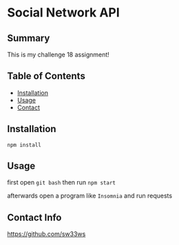 # Social Network API

## Summary

This is my challenge 18 assignment!

## Table of Contents

- [Installation](#installation)
- [Usage](#usage)
- [Contact](#contact-info)

## Installation

```npm install```

## Usage

first open ```git bash``` then run ```npm start```

afterwards open a program like ```Insomnia``` and run requests

## Contact Info

https://github.com/sw33ws
